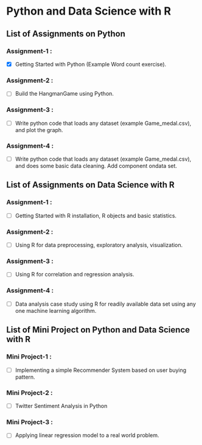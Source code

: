# Python and Data Science with R 

## List of Assignments on Python
 
### Assignment-1 :
- [x] Getting Started with Python (Example Word count exercise).

### Assignment-2 :
- [ ] Build the HangmanGame using Python.

### Assignment-3 :
- [ ] Write python code that loads any dataset (example Game_medal.csv), and plot the graph.

### Assignment-4 :
- [ ] Write python code that loads any dataset (example Game_medal.csv), and does some basic data cleaning. Add component ondata set.

## List of Assignments on Data Science with R

### Assignment-1 :
- [ ] Getting Started with R installation, R objects and basic statistics.

### Assignment-2 :
- [ ] Using R for data preprocessing, exploratory analysis, visualization.

### Assignment-3 :
- [ ] Using R for correlation and regression analysis.

### Assignment-4 :
- [ ] Data  analysis  case  study  using  R  for  readily  available  data  set  using  any  one  machine  learning algorithm.

## List of Mini Project on Python and  Data Science with R

### Mini Project-1 :
- [ ] Implementing a simple Recommender System based on user buying pattern.

### Mini Project-2 :
- [ ] Twitter Sentiment Analysis in Python

### Mini Project-3 :
- [ ] Applying linear regression model to a real world problem.